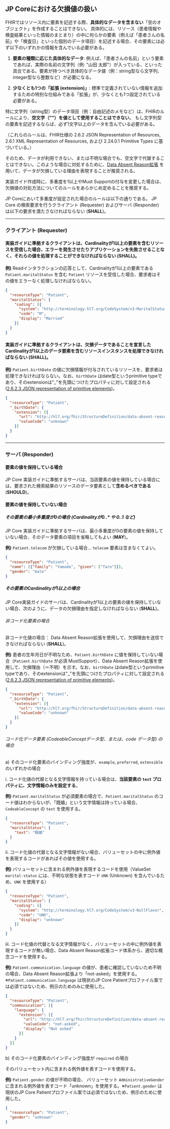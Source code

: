 ## JP Coreにおける欠損値の扱い

FHIRではリソース内に要素を記述する際、**具体的なデータを含まない**「空のオブジェクト」を作成することはできない。
具体的には、リソース（患者情報や検査結果といった情報のまとまり）の中に何らかの要素（例えば「患者さんの名前」や「検査日」といった個別のデータ項目）を記述する場合、その要素には必ず以下のいずれかの情報を含んでいる必要がある。

1.  **要素の種類に応じた具体的なデータ**:
    例えば、「患者さんの名前」という要素であれば、実際の名前の文字列（例: "山田 太郎"）が入っている、といった具合である。要素が持つべき具体的なデータ値（例：string型なら文字列、integer型なら整数など）が必要になる。

2.  **少なくとも1つの「拡張 (extension)」**:
    標準で定義されていない情報を追加するための特別な仕組みである「拡張」が、少なくとも1つ設定されている必要がある。

特に文字列（string型）のデータ項目（例：自由記述のメモなど）は、FHIRのルールにより、**空文字（""）を値として使用することはできない**。
もし文字列型の要素を記述するならば、必ず1文字以上のデータを含んでいる必要がある。

（これらのルールは、FHIR仕様の 2.6.2 JSON Representation of Resources, 2.6.1 XML Representation of Resources, および 2.24.0.1 Primitive Types に基づいている。）

そのため、データが利用できない、または不明な場合でも、空文字で代替することはできない。このような場合に対処するために、[Data Absent Reason拡張](https://www.hl7.org/fhir/R4/extension-data-absent-reason.html) を用いて、データが欠損している理由を表現することが推奨される。

実装ガイド作成時に、多重度を1以上やMust Supportの付与を変更した場合は、欠損値の対処方法についてのルールをあらかじめ定めることを推奨する。

JP Coreにおいて多重度が設定された場合のルールは以下の通りである。
JP Core の検索要求を行うクライアント (Requester) およびサーバ (Responder) は以下の要求を満たさなければならない (**SHALL**)。

---

### クライアント (Requester)

#### 実装ガイドに準拠するクライアントは、Cardinalityが1以上の要素を含むリソースを受信した場合、エラーを発生させたりアプリケーションを失敗させることなく、それらの値を処理することができなければならない (SHALL)。

**例)**
Readインタラクションの応答として、Cardinalityが1以上の要素である `Patient.maritalStatus` を含む `Patient` リソースを受信した場合、要求者はその値をエラーなく処理しなければならない。

```json
{
  "resourceType": "Patient",
  "maritalStatus": {
    "coding": [{
      "system": "http://terminology.hl7.org/CodeSystem/v3-MaritalStatus",
      "code": "M",
      "display": "Married"
    }]
  }
}
```

#### 実装ガイドに準拠するクライアントは、欠損データであることを宣言した Cardinalityが1以上のデータ要素を含むリソースインスタンスを処理できなければならない (SHALL)。
**例)**
`Patient.birthDate` の値に欠損情報が付与されているリソースを、要求者は処理できなければならない。なお、`birthDate` はdate型というprimitive typeであり、そのextensionは"_"を先頭につけたプロパティに対して設定される([2.6.2.3 JSON representation of primitive elements](https://www.hl7.org/fhir/R4/json.html#primitive))。

```json
{
  "resourceType": "Patient",
  "_birthDate": {
    "extension": [{
      "url": "http://hl7.org/fhir/StructureDefinition/data-absent-reason",
      "valueCode": "unknown"
    }]
  }
}
```

---

### サーバ (Responder)

#### 要素の値を保持している場合
JP Core 実装ガイドに準拠するサーバは、当該要素の値を保持している場合には、要求された検索結果のリソースのデータ要素として**含めるべきである** (**SHOULD**)。

#### 要素の値を保持していない場合

##### その要素の最小多重度が0の場合 (Cardinalityが0..* や 0..1 など)
JP Core 実装ガイドに準拠するサーバは、最小多重度が0の要素の値を保持していない場合、そのデータ要素の項目を省略してもよい (**MAY**)。

**例)**
`Patient.telecom` が欠損している場合… `telecom` 要素は含まなくてよい。

```json
{
  "resourceType": "Patient",
  "name": [{"family": "Yamada", "given": ["Taro"]}],
  "gender": "male"
}
```

##### その要素のCardinalityが1以上の場合
JP Core実装ガイドのサーバは、Cardinalityが1以上の要素の値を保持していない場合、次のように、データの欠損理由を指定しなければならない (**SHALL**)。

###### 非コード化要素の場合
非コード化値の場合： Data Absent Reason拡張を使用して、欠損理由を送信できなければならない (**SHALL**)。

**例)**
患者の生年月日が不明なため、`Patient.birthDate` に値を保持していない場合（`Patient.birthDate` が必須 MustSupport）、Data Absent Reason拡張を使用して、欠損理由（＝不明）を示す。なお、`birthDate` はdate型というprimitive typeであり、そのextensionは"_"を先頭につけたプロパティに対して設定される([2.6.2.3 JSON representation of primitive elements](https://www.hl7.org/fhir/R4/json.html#primitive))。

```json
{
  "resourceType": "Patient",
  "_birthDate": {
    "extension": [{
      "url": "http://hl7.org/fhir/StructureDefinition/data-absent-reason",
      "valueCode": "unknown"
    }]
  }
}
```
###### コード化データ要素 (CodeableConceptデータ型、または、code データ型) の場合

a)  そのコード化要素のバインディング強度が、`example`, `preferred`, `extensible` のいずれかの場合

i. コード化値の代替となる文字情報を持っている場合は、**当該要素の `text` プロパティに、文字情報のみを設定する**。

**例)**
`Patient.maritalStatus` が必須要素の場合で、`Patient.maritalStatus` のコード値はわからないが、「既婚」という文字情報は持っている場合、`CodeableConcept` の `text` を使用する。

```json
{
  "resourceType": "Patient",
  "maritalStatus": {
    "text": "既婚"
  }
}
```

ii. コード化値の代替となる文字情報がない場合、バリューセットの中に例外値を表現するコードがあればその値を使用する。

**例)**
バリューセットに含まれる例外値を表現するコードを使用（ValueSet `marital-status` には、不明な状態を表すコード `UNK` (Unknown) を含んでいるため、`UNK` を使用する）
```json
{
  "resourceType": "Patient",
  "maritalStatus": {
    "coding": [{
      "system": "http://terminology.hl7.org/CodeSystem/v3-NullFlavor",
      "code": "UNK",
      "display": "unknown"
    }]
  }
}
```

iii. コード化値の代替となる文字情報がなく、バリューセットの中に例外値を表現するコードが無い場合、Data Absent Reason拡張コード体系から、適切な概念コードを使用する。

**例)**
`Patient.communication.language` の値が、患者に確認していないため不明の場合、Data Absent Reason拡張より「not-asked」を使用する。※`Patient.communication.language` は現状のJP Core Patientプロファイル案では必須ではないため、例示のためのみに使用した。

```json
{
  "resourceType": "Patient",
  "communication": [{
    "language": {
      "extension": [{
        "url": "http://hl7.org/fhir/StructureDefinition/data-absent-reason",
        "valueCode": "not-asked",
        "display": "Not asked"
      }]
    }
  }]
}
```

b)  そのコード化要素のバインディング強度が `required` の場合

そのバリューセット内に含まれる例外値を表すコードを使用する。

**例)**
`Patient.gender` の値が不明の場合、 バリューセット `AdministrativeGender` に含まれる例外値を表すコード「unknown」を使用する。※`Patient.gender` は現状のJP Core Patientプロファイル案では必須ではないため、例示のために使用した。

```json
{
  "resourceType": "Patient",
  "gender": "unknown"
}
```